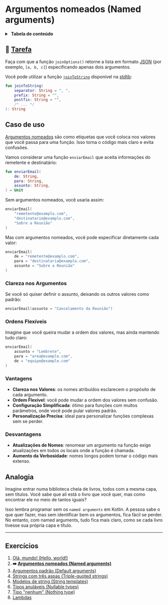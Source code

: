 # Argumentos nomeados (Named arguments)

<details>
<summary>&nbsp;<b>Tabela de conteúdo</b></summary>

<p></p>

<!-- TOC -->
* [Argumentos nomeados (Named arguments)](#argumentos-nomeados-named-arguments)
  * [🔗 Tarefa](#-tarefa)
  * [Caso de uso](#caso-de-uso)
    * [Clareza nos Argumentos](#clareza-nos-argumentos)
    * [Ordens Flexíveis](#ordens-flexíveis)
    * [Vantagens](#vantagens)
    * [Desvantagens](#desvantagens)
  * [Analogia](#analogia)
  * [Exercícios](#exercícios)
<!-- TOC -->

</details>

## 🔗 [Tarefa](https://play.kotlinlang.org/koans/Introduction/Named%20arguments/Task.kt)

Faça com que a função `joinOptions()` retorne a lista em formato [JSON](https://pt.wikipedia.org/wiki/JSON) (por exemplo, `[a, b, c]`)
especificando apenas dois argumentos.

Você pode utilizar a função [`joinToString`](https://kotlinlang.org/api/latest/jvm/stdlib/kotlin.collections/join-to-string.html) disponível
na [stdlib](https://kotlinlang.org/api/latest/jvm/stdlib/):

```kotlin
fun joinToString(
    separator: String = ", ",
    prefix: String = "",
    postfix: String = "",
    /* ... */
): String
```

## Caso de uso

[Argumentos nomeados](https://kotlinlang.org/docs/kotlin-tour-functions.html#named-arguments) são como etiquetas que você coloca nos valores
que você passa para uma função. Isso torna o código mais claro e evita confusões.

Vamos considerar uma função `enviarEmail` que aceita informações do remetente e destinatário:

```kotlin
fun enviarEmail(
    de: String,
    para: String,
    assunto: String,
) = Unit
```

Sem argumentos nomeados, você usaria assim:

```kotlin
enviarEmail(
    "remetente@examplo.com",
    "destinatario@examplo.com",
    "Sobre a Reunião"
)
```

Mas com argumentos nomeados, você pode especificar diretamente cada valor:

```kotlin
enviarEmail(
    de = "remetente@examplo.com",
    para = "destinataria@examplo.com",
    assunto = "Sobre a Reunião"
)
```

### Clareza nos Argumentos

Se você só quiser definir o assunto, deixando os outros valores como padrão:

```kotlin
enviarEmail(assunto = "Cancelamento da Reunião")
```

### Ordens Flexíveis

Imagine que você queira mudar a ordem dos valores, mas ainda mantendo tudo claro:

```kotlin
enviarEmail(
    assunto = "Lembrete",
    para = "area@example.com",
    de = "equipe@example.com"
)
```

### Vantagens

- **Clareza nos Valores**: os nomes atribuídos esclarecem o propósito de cada argumento.
- **Ordem Flexível**: você pode mudar a ordem dos valores sem confusão.
- **Configuração Simplificada**: ótimo para funções com muitos parâmetros, onde você pode pular valores padrão.
- **Personalização Precisa**: ideal para personalizar funções complexas sem se perder.

### Desvantagens

- **Atualizações de Nomes**: renomear um argumento na função exige atualizações em todos os locais onde a função é chamada.
- **Aumento da Verbosidade**: nomes longos podem tornar o código mais extenso.

## Analogia

Imagine entrar numa biblioteca cheia de livros, todos com a mesma capa, sem títulos. Você sabe que ali está o livro que você quer, mas como
encontrar ele no meio de tantos iguais?

Isso lembra programar sem os `named arguments` em Kotlin. A pessoa sabe o que quer fazer, mas sem identificar bem os argumentos, fica fácil
se
perder. No entanto, com named arguments, tudo fica mais claro, como se cada livro tivesse sua própria capa e título.

---

## Exercícios

1. [Olá, mundo! (Hello, world!)](https://github.com/rsicarelli/kotlin-koans-edu-br/blob/main/koans/src/commonMain/kotlin/com/rsicarelli/koansbr/introduction/helloWorld/README.md)
2. **➡️ [Argumentos nomeados (Named arguments)](
   https://github.com/rsicarelli/kotlin-koans-edu-br/blob/main/koans/src/commonMain/kotlin/com/rsicarelli/koansbr/introduction/namedArguments/README.md
   )**
3. [Argumentos padrão (Default arguments)](https://github.com/rsicarelli/kotlin-koans-edu-br/blob/main/koans/src/commonMain/kotlin/com/rsicarelli/koansbr/introduction/defaultArguments/README.md)
4. [Strings com três aspas (Triple-quoted strings)](https://github.com/rsicarelli/kotlin-koans-edu-br/blob/main/koans/src/commonMain/kotlin/com/rsicarelli/koansbr/introduction/tripleQuotedStrings/README.md)
5. [Modelos de string (String templates)](https://github.com/rsicarelli/kotlin-koans-edu-br/blob/main/koans/src/commonMain/kotlin/com/rsicarelli/koansbr/introduction/stringTemplates/README.md)
6. [Tipos anuláveis (Nullable types)](https://github.com/rsicarelli/kotlin-koans-edu-br/blob/main/koans/src/commonMain/kotlin/com/rsicarelli/koansbr/introduction/nullableTypes/README.md)
7. [Tipo "nenhum" (Nothing type)](https://github.com/rsicarelli/kotlin-koans-edu-br/blob/main/koans/src/commonMain/kotlin/com/rsicarelli/koansbr/introduction/nothingType/README.md)
8. [Lambdas](https://github.com/rsicarelli/kotlin-koans-edu-br/blob/main/koans/src/commonMain/kotlin/com/rsicarelli/koansbr/introduction/lambdas/README.md)
